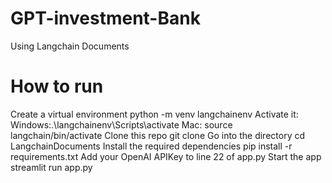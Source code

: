 # GPT-investment-Bank
Using Langchain Documents

# How to run
Create a virtual environment python -m venv langchainenv
Activate it:
Windows:.\langchainenv\Scripts\activate
Mac: source langchain/bin/activate
Clone this repo git clone
Go into the directory cd LangchainDocuments
Install the required dependencies pip install -r requirements.txt
Add your OpenAI APIKey to line 22 of app.py
Start the app streamlit run app.py
